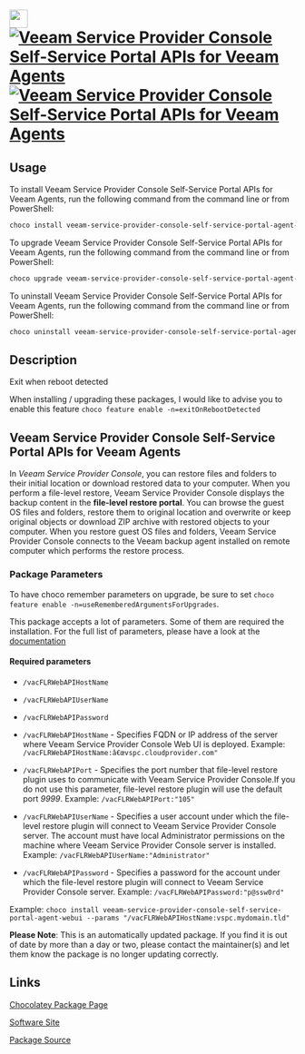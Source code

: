﻿# <img src="https://cdn.jsdelivr.net/gh/mkevenaar/chocolatey-packages@bc660485c002ee54e0bfab7d52c23c50f7323ba3/icons/veeam-service-provider-console-self-service-portal-agent-webui.png" width="32" height="32"/> [![Veeam Service Provider Console Self-Service Portal APIs for Veeam Agents](https://img.shields.io/chocolatey/v/veeam-service-provider-console-self-service-portal-agent-webui.svg?label=Veeam+Service+Provider+Console+Self-Service+Portal+APIs+for+Veeam+Agents)](https://community.chocolatey.org/packages/veeam-service-provider-console-self-service-portal-agent-webui) [![Veeam Service Provider Console Self-Service Portal APIs for Veeam Agents](https://img.shields.io/chocolatey/dt/veeam-service-provider-console-self-service-portal-agent-webui.svg)](https://community.chocolatey.org/packages/veeam-service-provider-console-self-service-portal-agent-webui)

## Usage

To install Veeam Service Provider Console Self-Service Portal APIs for Veeam Agents, run the following command from the command line or from PowerShell:

```powershell
choco install veeam-service-provider-console-self-service-portal-agent-webui
```

To upgrade Veeam Service Provider Console Self-Service Portal APIs for Veeam Agents, run the following command from the command line or from PowerShell:

```powershell
choco upgrade veeam-service-provider-console-self-service-portal-agent-webui
```

To uninstall Veeam Service Provider Console Self-Service Portal APIs for Veeam Agents, run the following command from the command line or from PowerShell:

```powershell
choco uninstall veeam-service-provider-console-self-service-portal-agent-webui
```

## Description

Exit when reboot detected

When installing / upgrading these packages, I would like to advise you to enable this feature `choco feature enable -n=exitOnRebootDetected`

## Veeam Service Provider Console Self-Service Portal APIs for Veeam Agents

In _Veeam Service Provider Console_, you can restore files and folders to their initial location or download restored data to your computer. When you perform a file-level restore, Veeam Service Provider Console displays the backup content in the **file-level restore portal**. You can browse the guest OS files and folders, restore them to original location and overwrite or keep original objects or download ZIP archive with restored objects to your computer. When you restore guest OS files and folders, Veeam Service Provider Console connects to the Veeam backup agent installed on remote computer which performs the restore process.

### Package Parameters

To have choco remember parameters on upgrade, be sure to set `choco feature enable -n=useRememberedArgumentsForUpgrades`.

This package accepts a lot of parameters. Some of them are required the installation. For the full list of parameters, please have a look at the [documentation](https://github.com/mkevenaar/chocolatey-packages/blob/master/automatic/veeam-service-provider-console-self-service-portal-agent-webui/PARAMETERS.md)

#### Required parameters

* `/vacFLRWebAPIHostName`
* `/vacFLRWebAPIUserName`
* `/vacFLRWebAPIPassword`

* `/vacFLRWebAPIHostName` - Specifies FQDN or IP address of the server where Veeam Service Provider Console Web UI is deployed. Example: `/vacFLRWebAPIHostName:â€œvspc.cloudprovider.com"`
* `/vacFLRWebAPIPort` - Specifies the port number that file-level restore plugin uses to communicate with Veeam Service Provider Console.If you do not use this parameter, file-level restore plugin will use the default port _9999_. Example: `/vacFLRWebAPIPort:"105"`
* `/vacFLRWebAPIUserName` - Specifies a user account under which the file-level restore plugin will connect to Veeam Service Provider Console server. The account must have local Administrator permissions on the machine where Veeam Service Provider Console server is installed. Example: `/vacFLRWebAPIUserName:"Administrator"`
* `/vacFLRWebAPIPassword` - Specifies a password for the account under which the file-level restore plugin will connect to Veeam Service Provider Console server. Example: `/vacFLRWebAPIPassword:"p@ssw0rd"`

Example: `choco install veeam-service-provider-console-self-service-portal-agent-webui --params "/vacFLRWebAPIHostName:vspc.mydomain.tld"`

**Please Note**: This is an automatically updated package. If you find it is
out of date by more than a day or two, please contact the maintainer(s) and
let them know the package is no longer updating correctly.


## Links

[Chocolatey Package Page](https://community.chocolatey.org/packages/veeam-service-provider-console-self-service-portal-agent-webui)

[Software Site](http://www.veeam.com/)

[Package Source](https://github.com/mkevenaar/chocolatey-packages/tree/master/automatic/veeam-service-provider-console-self-service-portal-agent-webui)

